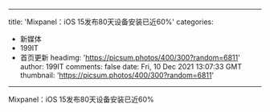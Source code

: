 
---
title: 'Mixpanel：iOS 15发布80天设备安装已近60%'
categories: 
 - 新媒体
 - 199IT
 - 首页更新
headimg: 'https://picsum.photos/400/300?random=6811'
author: 199IT
comments: false
date: Fri, 10 Dec 2021 13:07:33 GMT
thumbnail: 'https://picsum.photos/400/300?random=6811'
---

<div>   
Mixpanel：iOS 15发布80天设备安装已近60%  
</div>
            